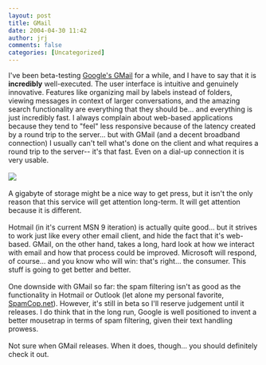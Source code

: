 ```yaml
---
layout: post
title: GMail
date: 2004-04-30 11:42
author: jrj
comments: false
categories: [Uncategorized]
---
```

I've been beta-testing <a href="http://www.gmail.com" target="_blank">Google's GMail</a> for a while, and I have to say that it is **incredibly** well-executed. The user interface is intuitive and genuinely innovative. Features like organizing mail by labels instead of folders, viewing messages in context of larger conversations, and the amazing search functionality are everything that they should be... and everything is just incredibly fast. I always complain about web-based applications because they tend to "feel" less responsive because of the latency created by a round trip to the server... but with GMail (and a decent broadband connection)  I usually can't tell what's done on the client and what requires a round trip to the server-- it's that fast. Even on a dial-up connection it is very usable.
<br />
<br /><img src="http://www.jrj.org/googlemail.gif" />
<br />
<br />A gigabyte of storage might be a nice way to get press, but it isn't the only reason that this service will get attention long-term. It will get attention because it is different.
<br />
<br />Hotmail (in it's current MSN 9 iteration) is actually quite good... but it strives to work just like every other email client, and hide the fact that it's web-based. GMail, on the other hand, takes a long, hard look at how we interact with email and how that process could be improved. Microsoft will respond, of course... and you know who will win: that's right... the consumer. This stuff is going to get better and better.
<br />
<br />One downside with GMail so far: the spam filtering isn't as good as the functionality in Hotmail or Outlook (let alone my personal favorite, <a href="http://www.spamcop.net" target="_blank">SpamCop.net</a>). However, it's still in beta so I'll reserve judgement until it releases. I do think that in the long run, Google is well positioned to invent a better mousetrap in terms of spam filtering, given their text handling prowess.
<br />
<br />Not sure when GMail releases. When it does, though... you should definitely check it out.
